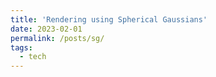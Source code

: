 ```yaml
---
title: 'Rendering using Spherical Gaussians'
date: 2023-02-01
permalink: /posts/sg/
tags:
  - tech
---
```

